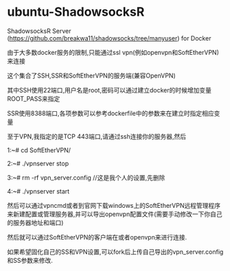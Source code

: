 # ubuntu-ShadowsocksR

ShadowsocksR Server (https://github.com/breakwa11/shadowsocks/tree/manyuser) for Docker

由于大多数docker服务的限制,只能通过ssl vpn(例如openvpn和SoftEtherVPN)来连接

这个集合了SSH,SSR和SoftEtherVPN的服务端(兼容OpenVPN)

其中SSH使用22端口,用户名是root,密码可以通过建立docker的时候增加变量ROOT_PASS来指定

SSR使用8388端口,各项参数可以参考dockerfile中的参数来在建立时指定相应变量

至于VPN,我指定的是TCP 443端口,请通过ssh连接你的服务器,然后

1:~# cd SoftEtherVPN/

2:~# ./vpnserver stop

3:~# rm -rf vpn_server.config //这是我个人的设置,先删除

4:~# ./vpnserver start

然后可以通过vpncmd或者到官网下载windows上的SoftEtherVPN远程管理程序来新建配置或管理服务器,并可以导出openvpn配置文件(需要手动修改一下你自己的服务器地址和端口)

然后就可以通过SoftEtherVPN的客户端在或者openvpn来进行连接.

如果希望固化自己的SS和VPN设置,可以fork后上传自己导出的vpn_server.config和SS参数来修改.

